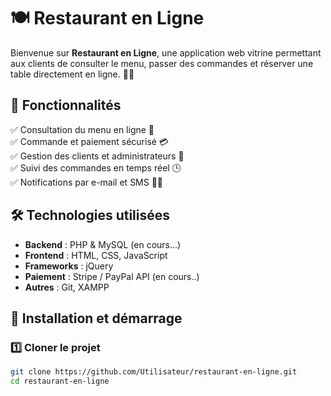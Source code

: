 # 🍽️ Restaurant en Ligne

Bienvenue sur **Restaurant en Ligne**, une application web vitrine permettant aux clients de consulter le menu, passer des commandes et réserver une table directement en ligne. 📲🍕  

## 🌟 Fonctionnalités  
✅ Consultation du menu en ligne 📜  
✅ Commande et paiement sécurisé 💳    
✅ Gestion des clients et administrateurs 👥  
✅ Suivi des commandes en temps réel 🕒  
✅ Notifications par e-mail et SMS 📧📱  

## 🛠️ Technologies utilisées  
- **Backend** : PHP & MySQL (en cours...) 
- **Frontend** : HTML, CSS, JavaScript  
- **Frameworks** : jQuery  
- **Paiement** : Stripe / PayPal API (en cours..) 
- **Autres** : Git, XAMPP 

## 🚀 Installation et démarrage  

### 1️⃣ Cloner le projet  
```bash
git clone https://github.com/Utilisateur/restaurant-en-ligne.git
cd restaurant-en-ligne
